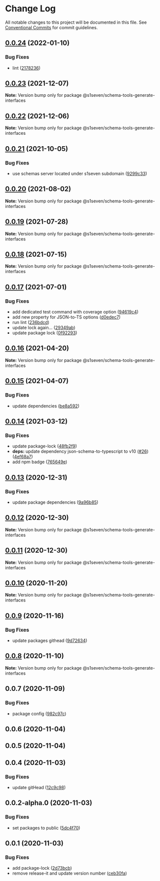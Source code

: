 # Change Log

All notable changes to this project will be documented in this file.
See [Conventional Commits](https://conventionalcommits.org) for commit guidelines.

## [0.0.24](http://github.com/s1seven/schema-tools/compare/@s1seven/schema-tools-generate-interfaces@0.0.23...@s1seven/schema-tools-generate-interfaces@0.0.24) (2022-01-10)


### Bug Fixes

* lint ([2178236](http://github.com/s1seven/schema-tools/commit/21782368cf46d6fa793f2de713a3a20b8dd1d86a))





## [0.0.23](http://github.com/s1seven/schema-tools/compare/@s1seven/schema-tools-generate-interfaces@0.0.22...@s1seven/schema-tools-generate-interfaces@0.0.23) (2021-12-07)

**Note:** Version bump only for package @s1seven/schema-tools-generate-interfaces





## [0.0.22](http://github.com/s1seven/schema-tools/compare/@s1seven/schema-tools-generate-interfaces@0.0.21...@s1seven/schema-tools-generate-interfaces@0.0.22) (2021-12-06)

**Note:** Version bump only for package @s1seven/schema-tools-generate-interfaces





## [0.0.21](http://github.com/s1seven/schema-tools/compare/@s1seven/schema-tools-generate-interfaces@0.0.20...@s1seven/schema-tools-generate-interfaces@0.0.21) (2021-10-05)


### Bug Fixes

* use schemas server located under s1seven subdomain ([9299c33](http://github.com/s1seven/schema-tools/commit/9299c33ecbe2bc414ec76b893f4c222ace6305e0))





## [0.0.20](http://github.com/s1seven/schema-tools/compare/@s1seven/schema-tools-generate-interfaces@0.0.19...@s1seven/schema-tools-generate-interfaces@0.0.20) (2021-08-02)

**Note:** Version bump only for package @s1seven/schema-tools-generate-interfaces





## [0.0.19](http://github.com/s1seven/schema-tools/compare/@s1seven/schema-tools-generate-interfaces@0.0.18...@s1seven/schema-tools-generate-interfaces@0.0.19) (2021-07-28)

**Note:** Version bump only for package @s1seven/schema-tools-generate-interfaces





## [0.0.18](http://github.com/s1seven/schema-tools/compare/@s1seven/schema-tools-generate-interfaces@0.0.17...@s1seven/schema-tools-generate-interfaces@0.0.18) (2021-07-15)

**Note:** Version bump only for package @s1seven/schema-tools-generate-interfaces





## [0.0.17](http://github.com/s1seven/schema-tools/compare/@s1seven/schema-tools-generate-interfaces@0.0.16...@s1seven/schema-tools-generate-interfaces@0.0.17) (2021-07-01)


### Bug Fixes

* add dedicated test command with coverage option ([94619c4](http://github.com/s1seven/schema-tools/commit/94619c46ee938ada811c845f7b583c8435a852ec))
* add new property for JSON-to-TS options ([d0edec7](http://github.com/s1seven/schema-tools/commit/d0edec7c3e3978ac6ca56cb95d40bb930e4f16c8))
* run lint ([236bdcd](http://github.com/s1seven/schema-tools/commit/236bdcdd1792be707a940d9ef72fb501db6b55ce))
* update lock again... ([29349ab](http://github.com/s1seven/schema-tools/commit/29349ab81362151aa393be0bbee9abba50a7bb11))
* update package lock ([0f92293](http://github.com/s1seven/schema-tools/commit/0f92293203cce89e8903a8675cef41f8a2df9f0e))





## [0.0.16](http://github.com/s1seven/schema-tools/compare/@s1seven/schema-tools-generate-interfaces@0.0.15...@s1seven/schema-tools-generate-interfaces@0.0.16) (2021-04-20)

**Note:** Version bump only for package @s1seven/schema-tools-generate-interfaces





## [0.0.15](http://github.com/s1seven/schema-tools/compare/@s1seven/schema-tools-generate-interfaces@0.0.14...@s1seven/schema-tools-generate-interfaces@0.0.15) (2021-04-07)


### Bug Fixes

* update dependencies ([be8a592](http://github.com/s1seven/schema-tools/commit/be8a5929d9df210874f48379f7fba91918596b18))





## [0.0.14](http://github.com/s1seven/schema-tools/compare/@s1seven/schema-tools-generate-interfaces@0.0.13...@s1seven/schema-tools-generate-interfaces@0.0.14) (2021-03-12)


### Bug Fixes

* update package-lock ([48fb2f9](http://github.com/s1seven/schema-tools/commit/48fb2f94cf0fcda8c35b64557aeb2b69419358da))
* **deps:** update dependency json-schema-to-typescript to v10 ([#26](http://github.com/s1seven/schema-tools/issues/26)) ([4ef68a7](http://github.com/s1seven/schema-tools/commit/4ef68a772c09ca8c8fe2f1c91dec94744565a305))
* add npm badge ([765649e](http://github.com/s1seven/schema-tools/commit/765649e03f4a886391e0fa3be266cccebd2d68cb))





## [0.0.13](http://github.com/s1seven/schema-tools/compare/@s1seven/schema-tools-generate-interfaces@0.0.12...@s1seven/schema-tools-generate-interfaces@0.0.13) (2020-12-31)


### Bug Fixes

* update package dependencies ([9a96b85](http://github.com/s1seven/schema-tools/commit/9a96b85bd7ce2f28a036f8545dc40d51180a419b))





## [0.0.12](http://github.com/s1seven/schema-tools/compare/@s1seven/schema-tools-generate-interfaces@0.0.11...@s1seven/schema-tools-generate-interfaces@0.0.12) (2020-12-30)

**Note:** Version bump only for package @s1seven/schema-tools-generate-interfaces





## [0.0.11](http://github.com/s1seven/schema-tools/compare/@s1seven/schema-tools-generate-interfaces@0.0.10...@s1seven/schema-tools-generate-interfaces@0.0.11) (2020-12-30)

**Note:** Version bump only for package @s1seven/schema-tools-generate-interfaces





## [0.0.10](http://github.com/s1seven/schema-tools/compare/@s1seven/schema-tools-generate-interfaces@0.0.9...@s1seven/schema-tools-generate-interfaces@0.0.10) (2020-11-20)

**Note:** Version bump only for package @s1seven/schema-tools-generate-interfaces





## [0.0.9](http://github.com/s1seven/schema-tools/compare/@s1seven/schema-tools-generate-interfaces@0.0.8...@s1seven/schema-tools-generate-interfaces@0.0.9) (2020-11-16)


### Bug Fixes

* update packages githead ([9d72634](http://github.com/s1seven/schema-tools/commit/9d726345a19ee1424d5d4543bb3fa14bff222e7f))





## [0.0.8](http://github.com/s1seven/schema-tools/compare/@s1seven/schema-tools-generate-interfaces@0.0.7...@s1seven/schema-tools-generate-interfaces@0.0.8) (2020-11-10)

**Note:** Version bump only for package @s1seven/schema-tools-generate-interfaces





## 0.0.7 (2020-11-09)


### Bug Fixes

* package config ([982c97c](http://github.com/s1seven/schema-tools/commit/982c97cde381f0886c28ce6392cc05d5aec0fa76))



## 0.0.6 (2020-11-04)



## 0.0.5 (2020-11-04)



## 0.0.4 (2020-11-03)


### Bug Fixes

* update gitHead ([12c9c98](http://github.com/s1seven/schema-tools/commit/12c9c98c2e3cff9a3c2ed503ebdacb621c940dfa))



## 0.0.2-alpha.0 (2020-11-03)


### Bug Fixes

* set packages to public ([5dc4f70](http://github.com/s1seven/schema-tools/commit/5dc4f705f3c40273843c1a56d296ac1b1f3e7f2d))



## 0.0.1 (2020-11-03)


### Bug Fixes

* add package-lock ([2d73bcb](http://github.com/s1seven/schema-tools/commit/2d73bcb8559ba327a098533faa03f365b1159837))
* remove release-it and update version number ([ceb30fa](http://github.com/s1seven/schema-tools/commit/ceb30fa327b2700dac44209276f413900c213784))
